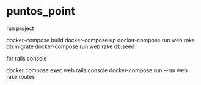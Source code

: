# puntos_point

run project

docker-compose build
docker-compose up
docker-compose run web rake db:migrate
docker-compose run web rake db:seed


for rails console

docker compose exec web rails console
docker-compose run --rm web rake routes
